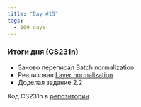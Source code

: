 ```yaml
---
title: "Day #15"
tags:
  - 100 days
---
```


### Итоги дня (CS231n)
* Заново переписал Batch normalization
* Реализовал [Layer normalization](https://arxiv.org/abs/1607.06450)
* Доделал задание 2.2

Код CS231n в [репозитории](https://github.com/ningeen/stanford_cs231n).